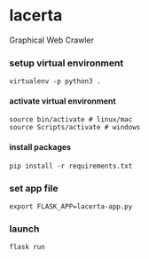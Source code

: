 # lacerta
Graphical Web Crawler

### setup virtual environment
```
virtualenv -p python3 .
```
#### activate virtual environment
```
source bin/activate # linux/mac
source Scripts/activate # windows
```

#### install packages
```
pip install -r requirements.txt
```

### set app file
```
export FLASK_APP=lacerta-app.py
```

### launch
```
flask run
```
